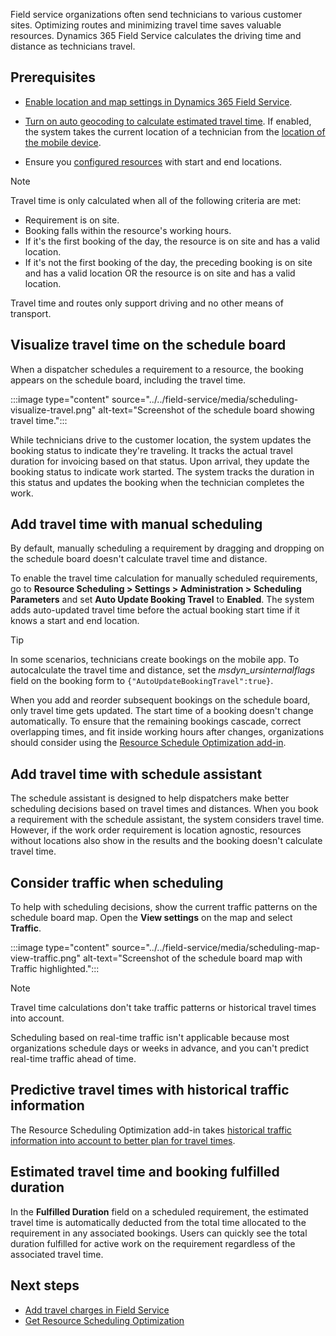Field service organizations often send technicians to various customer sites. Optimizing routes and minimizing travel time saves valuable resources. Dynamics 365 Field Service calculates the driving time and distance as technicians travel.

## Prerequisites

- [Enable location and map settings in Dynamics 365 Field Service](../../field-service/field-service-maps-address-locations.md).

- [Turn on auto geocoding to calculate estimated travel time](../../field-service/turn-on-auto-geocoding.md). If enabled, the system takes the current location of a technician from the [location of the mobile device](../../field-service/mobile-powerapp-location-auditing.md).

- Ensure you [configured resources](../../field-service/set-up-bookable-resources.md) with start and end locations.

> [!NOTE]
> Travel time is only calculated when all of the following criteria are met:
>
> - Requirement is on site.
> - Booking falls within the resource's working hours.
> - If it's the first booking of the day, the resource is on site and has a valid location.
> - If it's not the first booking of the day, the preceding booking is on site and has a valid location OR the resource is on site and has a valid location.
>
> Travel time and routes only support driving and no other means of transport.

## Visualize travel time on the schedule board

When a dispatcher schedules a requirement to a resource, the booking appears on the schedule board, including the travel time.

:::image type="content" source="../../field-service/media/scheduling-visualize-travel.png" alt-text="Screenshot of the schedule board showing travel time.":::

While technicians drive to the customer location, the system updates the booking status to indicate they're traveling. It tracks the actual travel duration for invoicing based on that status. Upon arrival, they update the booking status to indicate work started. The system tracks the duration in this status and updates the booking when the technician completes the work.

## Add travel time with manual scheduling

By default, manually scheduling a requirement by dragging and dropping on the schedule board doesn't calculate travel time and distance.

To enable the travel time calculation for manually scheduled requirements, go to **Resource Scheduling > Settings > Administration > Scheduling Parameters** and set **Auto Update Booking Travel** to **Enabled**. The system adds auto-updated travel time before the actual booking start time if it knows a start and end location.

> [!TIP]
> In some scenarios, technicians create bookings on the mobile app. To autocalculate the travel time and distance, set the *msdyn_ursinternalflags* field on the booking form to `{"AutoUpdateBookingTravel":true}`.

When you add and reorder subsequent bookings on the schedule board, only travel time gets updated. The start time of a booking doesn't change automatically. To ensure that the remaining bookings cascade, correct overlapping times, and fit inside working hours after changes, organizations should consider using the [Resource Schedule Optimization add-in](../../field-service/rso-overview.md).

## Add travel time with schedule assistant

The schedule assistant is designed to help dispatchers make better scheduling decisions based on travel times and distances. When you book a requirement with the schedule assistant, the system considers travel time. However, if the work order requirement is location agnostic, resources without locations also show in the results and the booking doesn't calculate travel time.

## Consider traffic when scheduling

To help with scheduling decisions, show the current traffic patterns on the schedule board map. Open the **View settings** on the map and select **Traffic**. 

:::image type="content" source="../../field-service/media/scheduling-map-view-traffic.png" alt-text="Screenshot of the schedule board map with Traffic highlighted.":::

> [!NOTE]
> Travel time calculations don't take traffic patterns or historical travel times into account.

Scheduling based on real-time traffic isn't applicable because most organizations schedule days or weeks in advance, and you can't predict real-time traffic ahead of time.

## Predictive travel times with historical traffic information

The Resource Scheduling Optimization add-in takes [historical traffic information into account to better plan for travel times](../../field-service/rso-optimization-goal.md).

## Estimated travel time and booking fulfilled duration

In the **Fulfilled Duration** field on a scheduled requirement, the estimated travel time is automatically deducted from the total time allocated to the requirement in any associated bookings. Users can quickly see the total duration fulfilled for active work on the requirement regardless of the associated travel time.

## Next steps

- [Add travel charges in Field Service](../../field-service/travel-charges.md)
- [Get Resource Scheduling Optimization](../../field-service/rso-get-install.md)
